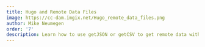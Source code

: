 ```yaml
---
title: Hugo and Remote Data Files
image: https://cc-dam.imgix.net/Hugo_remote_data_files.png
author: Mike Neumegen
order: '7'
description: Learn how to use getJSON or getCSV to get remote data with Hugo.
---
```

